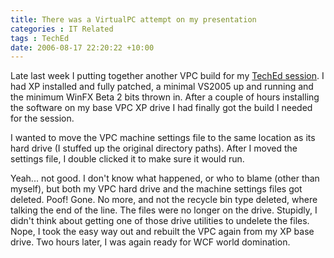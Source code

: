 ```yaml
---
title: There was a VirtualPC attempt on my presentation
categories : IT Related
tags : TechEd
date: 2006-08-17 22:20:22 +10:00
---
```


Late last week I putting together another VPC build for my [TechEd session][0]. I had XP installed and fully patched, a minimal VS2005 up and running and the minimum WinFX Beta 2 bits thrown in. After a couple of hours installing the software on my base VPC XP drive I had finally got the build I needed for the session.

I wanted to move the VPC machine settings file to the same location as its hard drive (I stuffed up the original directory paths). After I moved the settings file, I double clicked it to make sure it would run. 

Yeah... not good. I don't know what happened, or who to blame (other than myself), but both my VPC hard drive and the machine settings files got deleted. Poof! Gone. No more, and not the recycle bin type deleted, where talking the end of the line. The files were no longer on the drive. Stupidly, I didn't think about getting one of those drive utilities to undelete the files. Nope, I took the easy way out and rebuilt the VPC again from my XP base drive. Two hours later, I was again ready for WCF world domination.

[0]: https://www.msteched.com/australia/content/SessionView.aspx?SessionID=4f9bd9ca-fab5-4aad-80de-3234c2b429bc
